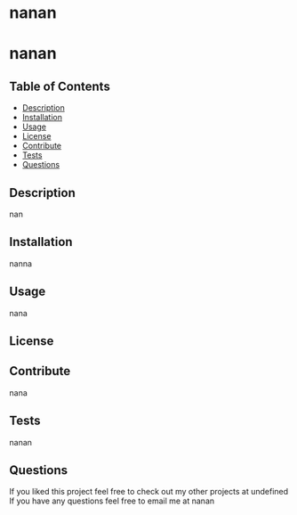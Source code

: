 # nanan
  # nanan

  ## Table of Contents
  - [Description](#description)
  - [Installation](#installation)
  - [Usage](#usage)
  - [License](#license)
  - [Contribute](#contribute)
  - [Tests](#tests)
  - [Questions](#questions)

  ## Description
  nan

  ## Installation
  nanna

  ## Usage
  nana

  ## License
  

  ## Contribute
  
  nana

  ## Tests
  
  nanan

  ## Questions
  
  If you liked this project feel free to check out my other projects at undefined
  If you have any questions feel free to email me at  nanan
